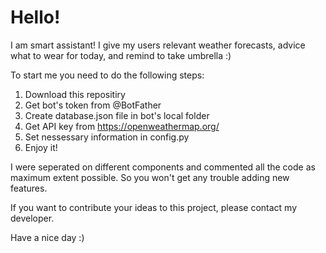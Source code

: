 # Hello!

I am smart assistant! I give my users relevant weather forecasts, advice what to wear for today, and remind to take umbrella :)

To start me you need to do the following steps:

1) Download this repositiry
2) Get bot's token from @BotFather
3) Create database.json file in bot's local folder
4) Get API key from https://openweathermap.org/
5) Set nessessary information in config.py
6) Enjoy it!

I were seperated on different components and commented all the code as maximum extent possible. So you won't get any trouble adding new features.

If you want to contribute your ideas to this project, please contact my developer.

Have a nice day :)
